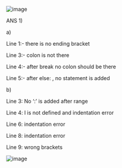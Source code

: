 ![image](https://user-images.githubusercontent.com/91024452/139599629-7008c024-a215-40d2-a2b1-860335737327.png)

ANS 1)

a)

Line 1:- there is no ending bracket

Line 3:- colon is not there

Line 4:- after break no colon should be there

Line 5:- after else: , no statement is added

b)

Line 3: No ‘:’ is added after range

Line 4: l is not defined and indentation error

Line 6: indentation error

Line 8: indentation error

Line 9: wrong brackets

![image](https://user-images.githubusercontent.com/91024452/139601614-780344d5-3683-460a-8f2e-4f400bfdfbaf.png)

